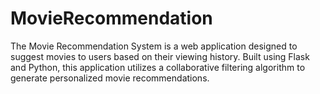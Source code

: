 # MovieRecommendation
The Movie Recommendation System is a web application designed to suggest movies to users based on their viewing history. Built using Flask and Python, this application utilizes a collaborative filtering algorithm to generate personalized movie recommendations.
